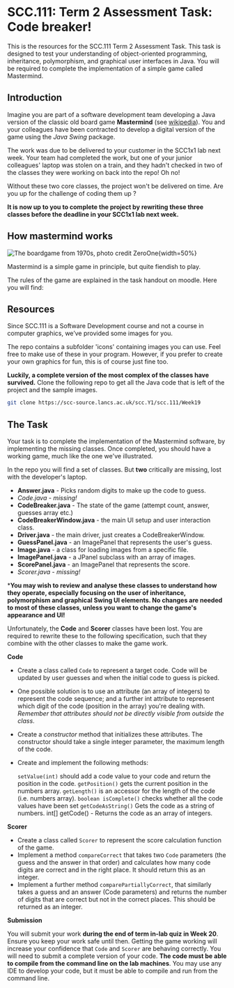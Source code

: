 # SCC.111: Term 2 Assessment Task: Code breaker!

This is the resources for the SCC.111 Term 2 Assessment Task.  This task is designed to test your understanding of object-oriented programming, inheritance, polymorphism, and graphical user interfaces in Java.  You will be required to complete the implementation of a simple game called Mastermind.

## Introduction

Imagine you are part of a software development team developing a Java version of the classic old board game **Mastermind** (see [wikipedia](https://en.wikipedia.org/wiki/Mastermind_(board_game))). You and your colleagues have been contracted to develop a digital version of the game using the *Java Swing* package.

The work was due to be delivered to your customer in the SCC1x1 lab next week. Your team had completed the work, but one of your junior colleagues' laptop was stolen on a train, and they hadn't checked in two of the classes they were working on back into the repo!  Oh no!

Without these two core classes, the project won't be delivered on time.  Are you up for the challenge of coding them up ?

**It is now up to you to complete the project by rewriting these three classes before the deadline in your SCC1x1 lab next week.**

## How mastermind works

![The boardgame from 1970s, photo credit [ZeroOne](https://commons.wikimedia.org/wiki/File:Mastermind.jpg)](https://upload.wikimedia.org/wikipedia/commons/2/2d/Mastermind.jpg){width=50%}

Mastermind is a simple game in principle, but quite fiendish to play.

The rules of the game are explained in the task handout on moodle.  Here you will find:

## Resources

Since SCC.111 is a Software Development course and not a course in computer graphics, we’ve provided some images for you.

The repo contains a subfolder 'icons' containing images you can use. Feel free to make use of these in your program. However, if you prefer to create your own graphics for fun, this is of course just fine too.

**Luckily, a complete version of the most complex of the classes have survived.** Clone the following repo to get all the Java code that is left of the project and the sample images.

```bash
git clone https://scc-source.lancs.ac.uk/scc.Y1/scc.111/Week19
```

## The Task

Your task is to complete the implementation of the Mastermind software, by implementing the missing classes. Once completed, you should have a working game, much like the one we've illustrated.

In the repo you will find a set of classes.  But **two** critically are missing, lost with the developer's laptop.

* **Answer.java** - Picks random digits to make up the code to guess.
* *Code.java* - *missing!*
* **CodeBreaker.java** - The state of the game (attempt count, answer, guesses array etc.)
* **CodeBreakerWindow.java** - the main UI setup and user interaction class.
* **Driver.java** - the main driver, just creates a CodeBreakerWindow.
* **GuessPanel.java** - an ImagePanel that represents the user's guess.
* **Image.java** - a class for loading images from a specific file.
* **ImagePanel.java** - a JPanel subclass with an array of images.
* **ScorePanel.java** - an ImagePanel that represents the score.
* *Scorer.java* - *missing!*

***You may wish to review and analyse these classes to understand how they operate, especially focusing on the user of inheritance, polymorphism and graphical Swing UI elements. No changes are needed to most of these classes, unless you want to change the game's appearance and UI!**

Unfortunately, the **Code** and **Scorer** classes have been lost. You are required to rewrite these to the following specification, such that they combine with the other classes to make the game work.

**Code**

- Create a class called `Code` to represent a target code.  Code will be updated by user guesses and when the initial code to guess is picked.
- One possible solution is to use an attribute (an array of integers) to represent the code sequence; and a further int attribute to represent which digit of the code (position in the array) you're dealing with. *Remember that attributes should not be directly visible from outside the class*.
- Create a *constructor* method that initializes these attributes.  The constructor should take a single integer parameter, the maximum length of the code.
- Create and implement the following methods:

    `setValue(int)` should add a code value to your code and return the position in the code.
	`getPosition()` gets the current position in the numbers array.
	`getLength()` is an accessor for the length of the code (i.e. numbers array).
	`boolean isComplete()` checks whether all the code values have been set
	`getCodeAsString()` Gets the code as a string of numbers.
	 int[] getCode() - Returns the code as an array of integers.

**Scorer**

- Create a class called `Scorer` to represent the score calculation function of the game.
- Implement a method `compareCorrect` that takes two `Code` parameters (the guess and the answer in that order) and calculates how many code digits are correct and in the right place.  It should return this as an integer.
- Implement a further method `comparePartiallyCorrect`, that similarly takes a guess and an answer (Code parameters) and returns the number of digits that are correct but not in the correct places.  This should be returned as an integer.

**Submission**

You will submit your work **during the end of term in-lab quiz in Week 20**. Ensure you keep your work safe until then.  Getting the game working will increase your confidence that `Code` and `Scorer` are behaving correctly.  You will need to submit a complete version of your code.  **The code must be able to compile from the command line on the lab machines**.  You may use any IDE to develop your code, but it must be able to compile and run from the command line.